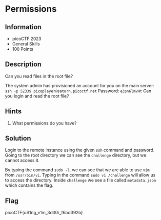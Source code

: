 # Permissions

## Information

- picoCTF 2023
- General Skills
- 100 Points

## Description

Can you read files in the root file?

The system admin has provisioned an account for you on the main server:
`ssh -p 52339 picoplayer@saturn.picoctf.net`
Password: `e3pn6lmvHt`
Can you login and read the root file?

## Hints

1. What permissions do you have?

## Solution

Login to the remote instance using the given `ssh` command and password. Going to the root directory we can see the `challenge` directory, but we cannot access it.

By typing the command `sudo -l`, we can see that we are able to use `vim` from `/usr/bin/vi`. Typing in the command `sudo vi /challenge` will allow us to access the directory. Inside `challenge` we see a file called `metadata.json` which contains the flag.

## Flag

picoCTF{uS1ng_v1m_3dit0r_f6ad392b}

